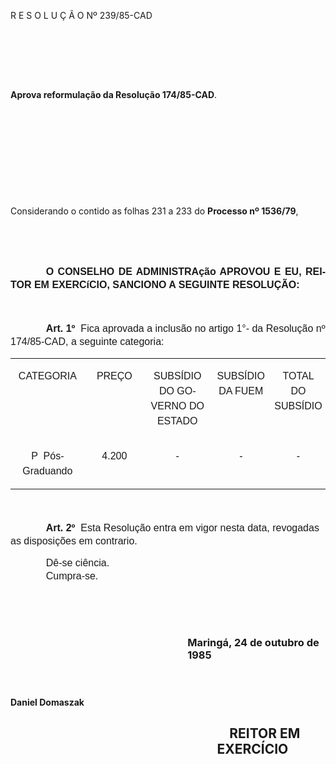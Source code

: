 <body lang=PT-BR style='tab-interval:35.4pt'>

<div class=Section1>

<p class=MsoTitle>R E S O L U Ç Ã O Nº 239/85-CAD<span style='mso-tab-count:
1'>    </span></p>

<p class=MsoNormal style='margin-left:104.4pt;text-indent:42.55pt'><span
style='font-size:12.0pt;mso-bidi-font-size:10.0pt;font-family:Arial'><![if !supportEmptyParas]>&nbsp;<![endif]><o:p></o:p></span></p>

<p class=MsoNormal style='margin-left:104.4pt;text-indent:42.55pt'><span
style='font-size:12.0pt;mso-bidi-font-size:10.0pt;font-family:Arial'><![if !supportEmptyParas]>&nbsp;<![endif]><o:p></o:p></span></p>

<p class=MsoNormal style='margin-left:104.4pt;text-indent:42.55pt'><span
style='font-size:12.0pt;mso-bidi-font-size:10.0pt;font-family:Arial'><![if !supportEmptyParas]>&nbsp;<![endif]><o:p></o:p></span></p>

<p class=MsoBodyTextIndent><b>Aprova reformulação da Resolução 174/85-CAD</b>. </p>

<p class=MsoBodyTextIndent style='margin-left:0cm;text-indent:0cm'><![if !supportEmptyParas]>&nbsp;<![endif]><o:p></o:p></p>

<p class=MsoBodyTextIndent style='margin-left:0cm;text-indent:0cm'><![if !supportEmptyParas]>&nbsp;<![endif]><o:p></o:p></p>

<p class=MsoBodyTextIndent style='margin-left:0cm;text-indent:0cm'><![if !supportEmptyParas]>&nbsp;<![endif]><o:p></o:p></p>

<p class=MsoBodyTextIndent style='margin-left:0cm;text-indent:0cm'><![if !supportEmptyParas]>&nbsp;<![endif]><o:p></o:p></p>

<p class=MsoBodyTextIndent style='margin-left:0cm;text-indent:0cm'><![if !supportEmptyParas]>&nbsp;<![endif]><o:p></o:p></p>

<p class=MsoBodyTextIndent style='margin-left:0cm'>Considerando o contido as
folhas 231 a 233 do <b>Processo nº 1536/79</b>,</p>

<p class=MsoNormal style='tab-stops:417.6pt'><span style='font-size:12.0pt;
mso-bidi-font-size:10.0pt;font-family:Arial'><![if !supportEmptyParas]>&nbsp;<![endif]><o:p></o:p></span></p>

<p class=MsoNormal style='tab-stops:417.6pt'><span style='font-size:12.0pt;
mso-bidi-font-size:10.0pt;font-family:Arial'><![if !supportEmptyParas]>&nbsp;<![endif]><o:p></o:p></span></p>

<p class=MsoNormal style='text-align:justify;text-indent:42.55pt;line-height:
150%;tab-stops:417.6pt'><b><span style='font-size:12.0pt;mso-bidi-font-size:
10.0pt;font-family:Arial'>O CONSELHO DE ADMINISTRAção APROVOU E EU, REITOR EM
EXERCíCIO, SANCIONO A SEGUINTE RESOLUÇÃO:<o:p></o:p></span></b></p>

<p class=MsoNormal style='text-indent:42.55pt;line-height:150%'><span
style='font-size:12.0pt;mso-bidi-font-size:10.0pt;font-family:Arial'><![if !supportEmptyParas]>&nbsp;<![endif]><o:p></o:p></span></p>

<p class=MsoNormal style='text-indent:42.55pt;line-height:150%;tab-stops:419.4pt'><b><span
style='font-size:12.0pt;mso-bidi-font-size:10.0pt;font-family:Arial'>Art. 1º</span></b><span
style='font-size:12.0pt;mso-bidi-font-size:10.0pt;font-family:Arial'><span
style="mso-spacerun: yes">  </span>Fica aprovada a inclusão no artigo 1°- da
Resolução nº 174/85-CAD, a seguinte categoria:<o:p></o:p></span></p>

<table border=0 cellspacing=0 cellpadding=0 style='border-collapse:collapse;
 mso-padding-alt:0cm 3.5pt 0cm 3.5pt'>
 <tr>
  <td width=156 valign=top style='width:116.9pt;padding:0cm 3.5pt 0cm 3.5pt'>
  <p class=MsoNormal align=center style='text-align:center;line-height:150%;
  tab-stops:419.4pt'><span style='font-size:12.0pt;mso-bidi-font-size:10.0pt;
  font-family:Arial'>CATEGORIA<o:p></o:p></span></p>
  </td>
  <td width=104 valign=top style='width:78.0pt;padding:0cm 3.5pt 0cm 3.5pt'>
  <p class=MsoNormal align=center style='text-align:center;line-height:150%;
  tab-stops:419.4pt'><span style='font-size:12.0pt;mso-bidi-font-size:10.0pt;
  font-family:Arial'>PREÇO<o:p></o:p></span></p>
  </td>
  <td width=123 valign=top style='width:92.1pt;padding:0cm 3.5pt 0cm 3.5pt'>
  <p class=MsoNormal align=center style='text-align:center;line-height:150%;
  tab-stops:419.4pt'><span style='font-size:12.0pt;mso-bidi-font-size:10.0pt;
  font-family:Arial'>SUBSÍDIO DO GOVERNO DO ESTADO<o:p></o:p></span></p>
  </td>
  <td width=113 valign=top style='width:3.0cm;padding:0cm 3.5pt 0cm 3.5pt'>
  <p class=MsoNormal align=center style='text-align:center;line-height:150%;
  tab-stops:419.4pt'><span style='font-size:12.0pt;mso-bidi-font-size:10.0pt;
  font-family:Arial'>SUBSÍDIO DA FUEM<o:p></o:p></span></p>
  </td>
  <td width=102 valign=top style='width:76.85pt;padding:0cm 3.5pt 0cm 3.5pt'>
  <p class=MsoNormal align=center style='text-align:center;line-height:150%;
  tab-stops:419.4pt'><span style='font-size:12.0pt;mso-bidi-font-size:10.0pt;
  font-family:Arial'>TOTAL DO SUBSÍDIO<o:p></o:p></span></p>
  </td>
 </tr>
 <tr>
  <td width=156 valign=top style='width:116.9pt;padding:0cm 3.5pt 0cm 3.5pt'>
  <p class=MsoNormal align=center style='text-align:center;line-height:150%;
  tab-stops:419.4pt'><span style='font-size:12.0pt;mso-bidi-font-size:10.0pt;
  font-family:Arial'>P  Pós-Graduando<o:p></o:p></span></p>
  </td>
  <td width=104 valign=top style='width:78.0pt;padding:0cm 3.5pt 0cm 3.5pt'>
  <p class=MsoNormal align=center style='text-align:center;line-height:150%;
  tab-stops:419.4pt'><span style='font-size:12.0pt;mso-bidi-font-size:10.0pt;
  font-family:Arial'>4.200<o:p></o:p></span></p>
  </td>
  <td width=123 valign=top style='width:92.1pt;padding:0cm 3.5pt 0cm 3.5pt'>
  <p class=MsoNormal align=center style='text-align:center;line-height:150%;
  tab-stops:419.4pt'><span style='font-size:12.0pt;mso-bidi-font-size:10.0pt;
  font-family:Arial'>-<o:p></o:p></span></p>
  </td>
  <td width=113 valign=top style='width:3.0cm;padding:0cm 3.5pt 0cm 3.5pt'>
  <p class=MsoNormal align=center style='text-align:center;line-height:150%;
  tab-stops:419.4pt'><span style='font-size:12.0pt;mso-bidi-font-size:10.0pt;
  font-family:Arial'>-<o:p></o:p></span></p>
  </td>
  <td width=102 valign=top style='width:76.85pt;padding:0cm 3.5pt 0cm 3.5pt'>
  <p class=MsoNormal align=center style='text-align:center;line-height:150%;
  tab-stops:419.4pt'><span style='font-size:12.0pt;mso-bidi-font-size:10.0pt;
  font-family:Arial'>-<o:p></o:p></span></p>
  </td>
 </tr>
</table>

<p class=MsoNormal align=center style='text-align:center;text-indent:42.55pt;
line-height:150%;tab-stops:419.4pt'><span style='font-size:12.0pt;mso-bidi-font-size:
10.0pt;font-family:Arial'><![if !supportEmptyParas]>&nbsp;<![endif]><o:p></o:p></span></p>

<p class=MsoNormal style='text-indent:42.55pt;line-height:150%'><b><span
style='font-size:12.0pt;mso-bidi-font-size:10.0pt;font-family:Arial'>Art. 2º</span></b><span
style='font-size:12.0pt;mso-bidi-font-size:10.0pt;font-family:Arial'><span
style="mso-spacerun: yes">  </span>Esta Resolução entra em vigor nesta data,
revogadas as disposições em contrario.<o:p></o:p></span></p>

<p class=MsoNormal style='margin-top:0cm;margin-right:237.6pt;margin-bottom:
0cm;margin-left:7.15pt;margin-bottom:.0001pt;text-indent:35.4pt;line-height:
150%'><span style='font-size:12.0pt;mso-bidi-font-size:10.0pt;font-family:Arial'>Dê-se
ciência. <o:p></o:p></span></p>

<p class=MsoNormal style='margin-top:0cm;margin-right:237.6pt;margin-bottom:
0cm;margin-left:7.15pt;margin-bottom:.0001pt;text-indent:35.4pt;line-height:
150%'><span style='font-size:12.0pt;mso-bidi-font-size:10.0pt;font-family:Arial'>Cumpra-se.<o:p></o:p></span></p>

<p class=MsoNormal style='margin-top:0cm;margin-right:237.6pt;margin-bottom:
0cm;margin-left:7.15pt;margin-bottom:.0001pt;text-indent:35.4pt;line-height:
150%'><span style='font-size:12.0pt;mso-bidi-font-size:10.0pt;font-family:Arial'><![if !supportEmptyParas]>&nbsp;<![endif]><o:p></o:p></span></p>

<p class=MsoNormal style='margin-top:0cm;margin-right:2.45pt;margin-bottom:
0cm;margin-left:7.15pt;margin-bottom:.0001pt;text-indent:35.4pt;line-height:
150%'><span style='font-size:12.0pt;mso-bidi-font-size:10.0pt;font-family:Arial'><![if !supportEmptyParas]>&nbsp;<![endif]><o:p></o:p></span></p>

<p class=MsoNormal style='margin-top:0cm;margin-right:237.6pt;margin-bottom:
0cm;margin-left:7.15pt;margin-bottom:.0001pt;text-indent:35.4pt;line-height:
150%'><span style='font-size:12.0pt;mso-bidi-font-size:10.0pt;font-family:Arial'><![if !supportEmptyParas]>&nbsp;<![endif]><o:p></o:p></span></p>

<h3 style='margin-left:212.4pt'>Maringá, 24 de outubro de 1985</h3>

<p class=MsoNormal style='margin-top:0cm;margin-right:2.45pt;margin-bottom:
0cm;margin-left:7.15pt;margin-bottom:.0001pt;text-indent:35.4pt;line-height:
150%'><span style='font-size:12.0pt;mso-bidi-font-size:10.0pt;font-family:Arial'><![if !supportEmptyParas]>&nbsp;<![endif]><o:p></o:p></span></p>

<h4>Daniel Domaszak</h4>

<h2 style='margin-left:247.8pt;text-indent:0cm'><span style="mso-spacerun:
yes">    </span>REITOR EM EXERCÍCIO</h2>

</div>

</body>
